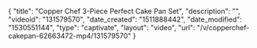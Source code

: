 {
    "title": "Copper Chef 3-Piece Perfect Cake Pan Set",
    "description": "",
    "videoid": "131579570",
    "date_created": "1511888442",
    "date_modified": "1530551144",
    "type": "captivate",
    "layout": "video",
    "url": "\/v\/copperchef-cakepan-62663472-mp4\/131579570"
}